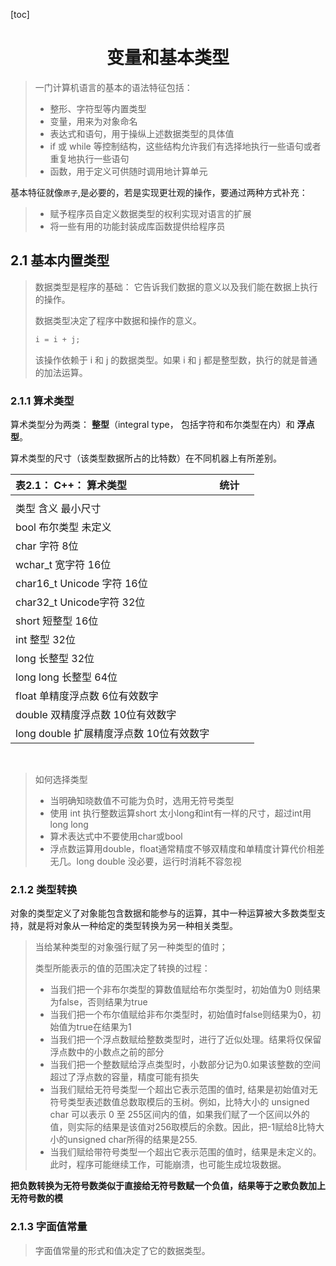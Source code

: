 

[toc]

# <center>变量和基本类型</center>

> 一门计算机语言的基本的语法特征包括：
>
> - 整形、字符型等内置类型
> - 变量，用来为对象命名
> - 表达式和语句，用于操纵上述数据类型的具体值
> - if 或 while 等控制结构，这些结构允许我们有选择地执行一些语句或者重复地执行一些语句
> - 函数，用于定义可供随时调用地计算单元

基本特征就像`原子`,是必要的，若是实现更壮观的操作，要通过两种方式补充：

> - 赋予程序员自定义数据类型的权利实现对语言的扩展
> - 将一些有用的功能封装成库函数提供给程序员



## 2.1 基本内置类型

> 数据类型是程序的基础： 它告诉我们数据的意义以及我们能在数据上执行的操作。
>
> 数据类型决定了程序中数据和操作的意义。
>
> ``` c ++
> i = i + j;
> ```
>
> 该操作依赖于 i 和 j 的数据类型。如果 i 和 j 都是整型数，执行的就是普通的加法运算。

### 2.1.1 算术类型

算术类型分为两类： **整型**（integral type， 包括字符和布尔类型在内）和 **浮点型**。

算术类型的尺寸（该类型数据所占的比特数）在不同机器上有所差别。

| 表2.1： C++： 算术类型                                       | 统计 |      |
| :----------------------------------------------------------- | ---- | ---- |
|                                                              |      |      |
| 类型                                            含义                                               最小尺寸 |      |      |
| bool                                       布尔类型                                             未定义 |      |      |
| char                                       字符                                                      8位 |      |      |
| wchar_t                                  宽字符                                                 16位 |      |      |
| char16_t                                 Unicode 字符                                     16位 |      |      |
| char32_t                                 Unicode字符                                       32位 |      |      |
| short                                       短整型                                                  16位 |      |      |
| int                                            整型                                                      32位 |      |      |
| long                                         长整型                                                   32位 |      |      |
| long long                                 长整型                                                  64位 |      |      |
| float                                         单精度浮点数                                     6位有效数字 |      |      |
| double                                      双精度浮点数                              10位有效数字 |      |      |
| long double                               扩展精度浮点数                           10位有效数字 |      |      |

​                                                                                                                                    

> 如何选择类型
>
> - 当明确知晓数值不可能为负时，选用无符号类型
> - 使用 int 执行整数运算short 太小long和int有一样的尺寸，超过int用long long
> - 算术表达式中不要使用char或bool
> - 浮点数运算用double，float通常精度不够双精度和单精度计算代价相差无几。long double 没必要，运行时消耗不容忽视

### 2.1.2 类型转换

对象的类型定义了对象能包含数据和能参与的运算，其中一种运算被大多数类型支持，就是将对象从一种给定的类型转换为另一种相关类型。

> 当给某种类型的对象强行赋了另一种类型的值时；
>
> 类型所能表示的值的范围决定了转换的过程：
>
> - 当我们把一个非布尔类型的算数值赋给布尔类型时，初始值为0 则结果为false，否则结果为true
> - 当我们把一个布尔值赋给非布尔类型时，初始值时false则结果为0，初始值为true在结果为1
> - 当我们把一个浮点数赋给整数类型时，进行了近似处理。结果将仅保留浮点数中的小数点之前的部分
> - 当我们把一个整数赋给浮点类型时，小数部分记为0.如果该整数的空间超过了浮点数的容量，精度可能有损失
> - 当我们赋给无符号类型一个超出它表示范围的值时, 结果是初始值对无符号类型表述数值总数取模后的玉树。例如，比特大小的 unsigned char 可以表示 0 至 255区间内的值，如果我们赋了一个区间以外的值，则实际的结果是该值对256取模后的余数。因此，把-1赋给8比特大小的unsigned char所得的结果是255.
> - 当我们赋给带符号类型一个超出它表示范围的值时，结果是未定义的。此时，程序可能继续工作，可能崩溃，也可能生成垃圾数据。

**把负数转换为无符号数类似于直接给无符号数赋一个负值，结果等于之歌负数加上无符号数的模**

### 2.1.3 字面值常量

> 字面值常量的形式和值决定了它的数据类型。
>
> 